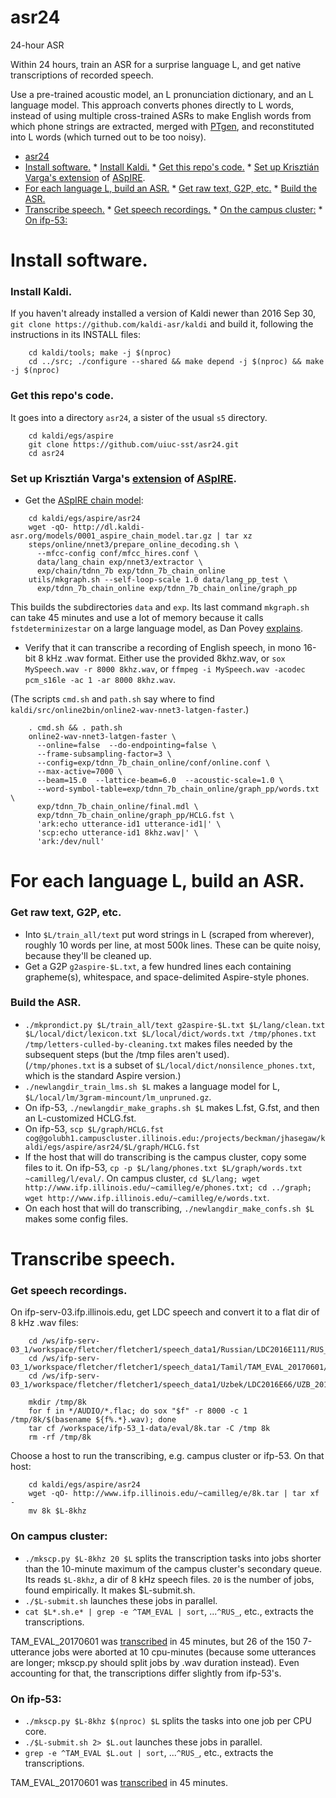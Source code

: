 # asr24
24-hour ASR

Within 24 hours, train an ASR for a surprise language L, and get native transcriptions of recorded speech.

Use a pre-trained acoustic model, an L pronunciation dictionary, and an L language model.
This approach converts phones directly to L words, instead of using multiple cross-trained ASRs to make English words
from which phone strings are extracted, merged with [PTgen](https://github.com/uiuc-sst/PTgen), and reconstituted into L words (which turned out to be too noisy).

<!-- To refresh this TOC, 
Just once:
  `wget https://raw.githubusercontent.com/ekalinin/github-markdown-toc/master/gh-md-toc`
  `chmod a+x gh-md-toc`
When README.md updates:
  `./gh-md-toc --insert README.md`
-->
<!--ts-->
   * [asr24](#asr24)
   * [Install software.](#install-software)
         * [Install Kaldi.](#install-kaldi)
         * [Get this repo's code.](#get-this-repos-code)
         * [Set up Krisztián Varga's <a href="https://chrisearch.wordpress.com/2017/03/11/speech-recognition-using-kaldi-extending-and-using-the-aspire-model/" rel="nofollow">extension</a> of <a href="http://kaldi-asr.org/models.html" rel="nofollow">ASpIRE</a>.](#set-up-krisztián-vargas-extension-of-aspire)
   * [For each language L, build an ASR.](#for-each-language-l-build-an-asr)
         * [Get raw text, G2P, etc.](#get-raw-text-g2p-etc)
         * [Build the ASR.](#build-the-asr)
   * [Transcribe speech.](#transcribe-speech)
         * [Get speech recordings.](#get-speech-recordings)
         * [On the campus cluster:](#on-the-campus-cluster)
         * [On ifp-53:](#on-ifp-53)

<!-- Added by: camilleg, at: 2018-04-25T16:05-0500 -->

<!--te-->

# Install software.

### Install Kaldi.
If you haven't already installed a version of Kaldi newer than 2016 Sep 30, `git clone https://github.com/kaldi-asr/kaldi` and build it, following the instructions in its INSTALL files:
```
    cd kaldi/tools; make -j $(nproc)
    cd ../src; ./configure --shared && make depend -j $(nproc) && make -j $(nproc)
```

### Get this repo's code.
It goes into a directory `asr24`, a sister of the usual `s5` directory.
```
    cd kaldi/egs/aspire
    git clone https://github.com/uiuc-sst/asr24.git
    cd asr24
```

### Set up Krisztián Varga's [extension](https://chrisearch.wordpress.com/2017/03/11/speech-recognition-using-kaldi-extending-and-using-the-aspire-model/) of [ASpIRE](http://kaldi-asr.org/models.html).
- Get the [ASpIRE chain model](http://kaldi-asr.org/models.html):
```
    cd kaldi/egs/aspire/asr24
    wget -qO- http://dl.kaldi-asr.org/models/0001_aspire_chain_model.tar.gz | tar xz
    steps/online/nnet3/prepare_online_decoding.sh \
      --mfcc-config conf/mfcc_hires.conf \
      data/lang_chain exp/nnet3/extractor \
      exp/chain/tdnn_7b exp/tdnn_7b_chain_online
    utils/mkgraph.sh --self-loop-scale 1.0 data/lang_pp_test \
      exp/tdnn_7b_chain_online exp/tdnn_7b_chain_online/graph_pp
```
This builds the subdirectories `data` and `exp`.  Its last command `mkgraph.sh` can take 45 minutes and use a lot of memory because it calls `fstdeterminizestar` on a large language model, as Dan Povey [explains](https://groups.google.com/forum/#!topic/kaldi-help/3C6ypvqLpCw).

- Verify that it can transcribe a recording of English speech, in mono 16-bit 8 kHz .wav format.
Either use the provided 8khz.wav,
or `sox MySpeech.wav -r 8000 8khz.wav`,
or `ffmpeg -i MySpeech.wav -acodec pcm_s16le -ac 1 -ar 8000 8khz.wav`.

(The scripts `cmd.sh` and `path.sh` say where to find `kaldi/src/online2bin/online2-wav-nnet3-latgen-faster`.)
```
    . cmd.sh && . path.sh
    online2-wav-nnet3-latgen-faster \
      --online=false  --do-endpointing=false \
      --frame-subsampling-factor=3 \
      --config=exp/tdnn_7b_chain_online/conf/online.conf \
      --max-active=7000 \
      --beam=15.0  --lattice-beam=6.0  --acoustic-scale=1.0 \
      --word-symbol-table=exp/tdnn_7b_chain_online/graph_pp/words.txt \
      exp/tdnn_7b_chain_online/final.mdl \
      exp/tdnn_7b_chain_online/graph_pp/HCLG.fst \
      'ark:echo utterance-id1 utterance-id1|' \
      'scp:echo utterance-id1 8khz.wav|' \
      'ark:/dev/null'
```

# For each language L, build an ASR.

### Get raw text, G2P, etc.

- Into `$L/train_all/text` put word strings in L (scraped from wherever), roughly 10 words per line, at most 500k lines.  These can be quite noisy, because they'll be cleaned up.
- Get a G2P `g2aspire-$L.txt`, a few hundred lines each containing grapheme(s), whitespace, and space-delimited Aspire-style phones.

### Build the ASR.
- `./mkprondict.py $L/train_all/text g2aspire-$L.txt $L/lang/clean.txt $L/local/dict/lexicon.txt $L/local/dict/words.txt /tmp/phones.txt /tmp/letters-culled-by-cleaning.txt` makes files needed by the subsequent steps (but the /tmp files aren't used).  
  (`/tmp/phones.txt` is a subset of `$L/local/dict/nonsilence_phones.txt`, which is the standard Aspire version.)
- `./newlangdir_train_lms.sh $L` makes a language model for L, `$L/local/lm/3gram-mincount/lm_unpruned.gz`.
- On ifp-53, `./newlangdir_make_graphs.sh $L` makes L.fst, G.fst, and then an L-customized HCLG.fst.
- On ifp-53, `scp $L/graph/HCLG.fst cog@golubh1.campuscluster.illinois.edu:/projects/beckman/jhasegaw/kaldi/egs/aspire/asr24/$L/graph/HCLG.fst`
- If the host that will do transcribing is the campus cluster, copy some files to it.
  On ifp-53, `cp -p $L/lang/phones.txt $L/graph/words.txt ~camilleg/l/eval/`.
  On campus cluster, `cd $L/lang; wget http://www.ifp.illinois.edu/~camilleg/e/phones.txt; cd ../graph; wget http://www.ifp.illinois.edu/~camilleg/e/words.txt`.
- On each host that will do transcribing, `./newlangdir_make_confs.sh $L` makes some config files.

# Transcribe speech.
### Get speech recordings.
On ifp-serv-03.ifp.illinois.edu, get LDC speech and convert it to a flat dir of 8 kHz .wav files:
```
    cd /ws/ifp-serv-03_1/workspace/fletcher/fletcher1/speech_data1/Russian/LDC2016E111/RUS_20160930
    cd /ws/ifp-serv-03_1/workspace/fletcher/fletcher1/speech_data1/Tamil/TAM_EVAL_20170601/TAM_EVAL_20170601
    cd /ws/ifp-serv-03_1/workspace/fletcher/fletcher1/speech_data1/Uzbek/LDC2016E66/UZB_20160711

    mkdir /tmp/8k
    for f in */AUDIO/*.flac; do sox "$f" -r 8000 -c 1 /tmp/8k/$(basename ${f%.*}.wav); done
    tar cf /workspace/ifp-53_1-data/eval/8k.tar -C /tmp 8k
    rm -rf /tmp/8k
```
Choose a host to run the transcribing, e.g. campus cluster or ifp-53.  On that host:
```
    cd kaldi/egs/aspire/asr24
    wget -qO- http://www.ifp.illinois.edu/~camilleg/e/8k.tar | tar xf -
    mv 8k $L-8khz
```

### On campus cluster:
- `./mkscp.py $L-8khz 20 $L` splits the transcription tasks into jobs shorter than the 10-minute maximum of the campus cluster's secondary queue.
Its reads `$L-8khz`, a dir of 8 kHz speech files.
`20` is the number of jobs, found empirically.
It makes $L-submit.sh.
- `./$L-submit.sh` launches these jobs in parallel.
- `cat $L*.sh.e* | grep -e ^TAM_EVAL | sort`, ...`^RUS_`, etc., extracts the transcriptions.

TAM_EVAL_20170601 was [transcribed](./tamil-scrips-ccluster.txt) in 45 minutes,
but 26 of the 150 7-utterance jobs were aborted at 10 cpu-minutes
(because some utterances are longer; mkscp.py should split jobs by .wav duration instead).
Even accounting for that, the transcriptions differ slightly from ifp-53's.

### On ifp-53:
- `./mkscp.py $L-8khz $(nproc) $L` splits the tasks into one job per CPU core.
- `./$L-submit.sh 2> $L.out` launches these jobs in parallel.
- `grep -e ^TAM_EVAL $L.out | sort`, ...`^RUS_`, etc., extracts the transcriptions.

TAM_EVAL_20170601 was [transcribed](./tamil-scrips-ifp53.txt) in 45 minutes.
